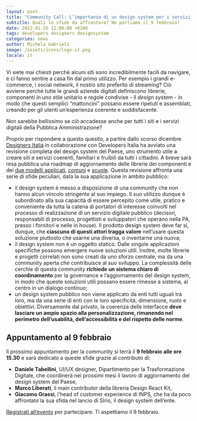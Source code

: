 ```yaml
---
layout: post
title: "Community Call: L’importanza di un design system per i servizi pubblici digitali"
subtitle: Quali le sfide da affrontare? Ne parliamo il 9 febbraio!
date: 2022-01-25 12:00:00 +0200
tags: developers designers designsystem
categories: news
author: Michela Gabrieli
image: /assets/icons/logo-it.png
locale: it
---
```


Vi siete mai chiesti perché alcuni siti sono incredibilmente facili da navigare, e ci fanno sentire a casa fin dal primo utilizzo. Per esempio i grandi e-commerce, i social network, il nostro sito preferito di streaming? Ciò avviene perché tutte le grandi aziende digitali definiscono librerie,  componenti in uno stile unitario e regole condivise - il *design system* -  in modo che questi semplici “mattoncini” possano essere ripetuti e assemblati, creando per gli utenti un’esperienza coerente e soddisfacente. 

Non sarebbe bellissimo se ciò accadesse anche per tutti i siti e i servizi digitali della Pubblica Amministrazione?

Proprio per rispondere a questo quesito, a partire dallo scorso dicembre [Designers Italia](https://designers.italia.it/) in collaborazione con Developers Italia ha avviato una revisione completa del design system del Paese, uno strumento utile a  creare siti e servizi coerenti, familiari e fruibili da tutti i cittadini. A breve sarà resa pubblica una roadmap di aggiornamento delle librerie dei componenti e dei [due modelli applicati](https://designers.italia.it/modelli/), [comuni](https://designers.italia.it/modello/comuni/) e [scuole](https://designers.italia.it/modello/scuole/). Questa revisione affronta una serie di sfide peculiari, data la sua applicazione in ambito pubblico:

- il design system è messo a disposizione di una community che non hanno alcun vincolo stringente al suo impiego. Il suo utilizzo dunque è subordinato alla sua capacità di essere percepito come utile, pratico e conveniente da tutta la catena di portatori di interesse coinvolti nel processo di realizzazione di un servizio digitale pubblico (decisori, responsabili di processo, progettisti e sviluppatori che operano nella PA, presso i fornitori e nelle in house). Il prodotto design system deve far sì, dunque, che **ciascuno di questi attori tragga valore** nell’usare questa soluzione piuttosto che usarne una diversa, o inventarne una nuova;
- il design system non è un oggetto statico. Dalle singole applicazioni specifiche possono emergere nuove soluzioni utili. Inoltre, molte librerie e progetti correlati non sono creati da uno sforzo centrale, ma da una community aperta che contribuisce al suo sviluppo. La complessità delle cerchie di questa community **richiede un sistema chiaro di coordinamento** per la governance e l’aggiornamento del design system, in modo che queste soluzioni utili possano essere rimesse a sistema, al centro in un dialogo continuo;
- un design system pubblico non viene applicato da enti tutti uguali tra loro, ma da una serie di enti con le loro specificità, dimensione, ruolo e obiettivi. Diversamente dal privato, la coerenza delle interfacce **deve lasciare un ampio spazio alla personalizzazione, rimanendo nel perimetro dell’usabilità, dell’accessibilità e del rispetto delle norme**.

## Appuntamento al 9 febbraio

Il prossimo appuntamento per la community si terrà il **9 febbraio  alle ore 15.30** e sarà dedicato a queste sfide grazie al contributo di: 
- **Daniele Tabellini**, UI/UX designer, Dipartimento per la Trasformazione Digitale, che coordinerà nei prossimi mesi il lavoro di aggiornamento del design system del Paese,
- **Marco Liberati**, il main contributor della libreria Design React Kit, 
- **Giacomo Grassi**, l’head of customer experience di INPS, che ha da poco affrontato la sua sfida nel lancio di SIrio, il design system dell’ente.
 
[Registrati all’evento](https://mobilizon.it/events/f4ac7468-41fd-473a-99a2-5219f637c62f) per partecipare. Ti aspettiamo il 9 febbraio.
